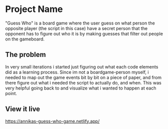 # Project Name

"Guess Who" is a board game where the user guess on what person the opposite player (the script in this case) have a secret person that the opponent has to figure out who it is by making guesses that filter out people on the gameboard.

## The problem

In very small iterations i started just figuring out what each code elements did as a learning process. Since im not a boardgame-person myself, i needed to map out the game events bit by bit on a piece of paper, and from there figure out what i needed the script to actually do, and when. This was very helpful going back to and visualize what i wanted to happen at each point.

## View it live

https://annikas-guess-who-game.netlify.app/
